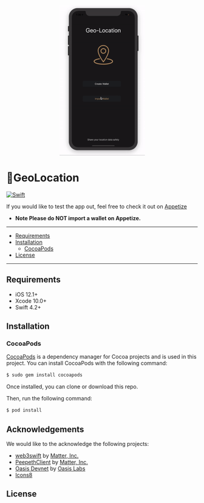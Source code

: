 <p align="center">
  <img src="GeolocationDemo.gif" width="225" height="397" />
</p>

# 📍GeoLocation 

[![Swift](https://img.shields.io/badge/Swift-4.2-orange.svg?style=flat)](https://developer.apple.com/swift/)



If you would like to test the app out, feel free to check it out on [Appetize](https://appetize.io/app/zt5wb6e9qpu47ejk7k1ezqzv2c?device=iphonex&scale=75&orientation=portrait&osVersion=12.1&deviceColor=black) 
* **Note Please do NOT import a wallet on Appetize.**

---



  * [Requirements](#requirements)
  * [Installation](#installation)
    + [CocoaPods](#cocoapods)
  * [License](#license)

---

## Requirements

- iOS 12.1+ 
- Xcode 10.0+
- Swift 4.2+



## Installation

### CocoaPods

[CocoaPods](http://cocoapods.org) is a dependency manager for Cocoa projects and is used in this project. You can install CocoaPods with the following command:

```bash
$ sudo gem install cocoapods
```
Once installed, you can clone or download this repo. 

Then, run the following command:

```bash
$ pod install
```


## Acknowledgements

We would like to the acknowledge the following projects:

* [web3swift](https://github.com/matterinc/web3swift) by [Matter, Inc.](https://github.com/matterinc)
* [PeepethClient](https://github.com/matterinc/PeepethClient) by [Matter, Inc.](https://github.com/matterinc)
* [Oasis Devnet](https://docs.oasiscloud.io/en/latest/) by [Oasis Labs](https://www.oasislabs.com/)
* [Icons8](https://icons8.com)

## License

